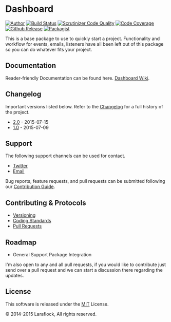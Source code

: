 # Dashboard
[![Author](https://img.shields.io/badge/author-%40ianmolson-blue.svg)](https://twitter.com/ianmolson)
[![Build Status](https://scrutinizer-ci.com/g/laraflock/dashboard/badges/build.png?b=2.0)](https://scrutinizer-ci.com/g/laraflock/dashboard/build-status/2.0)
[![Scrutinizer Code Quality](https://scrutinizer-ci.com/g/laraflock/dashboard/badges/quality-score.png?b=2.0)](https://scrutinizer-ci.com/g/laraflock/dashboard/?branch=2.0)
[![Code Coverage](https://scrutinizer-ci.com/g/laraflock/dashboard/badges/coverage.png?b=2.0)](https://scrutinizer-ci.com/g/laraflock/dashboard/?branch=2.0)
[![Github Release](https://img.shields.io/github/release/laraflock/dashboard.svg)](https://github.com/laraflock/dashboard)
[![Packagist](https://img.shields.io/packagist/l/laraflock/dashboard.svg)](https://packagist.org/packages/laraflock/dashboard)

This is a base package to use to quickly start a project. Functionality and workflow for events, emails, listeners have all been left out of this package so you can do whatever fits your project.

## Documentation

Reader-friendly Documentation can be found here. [Dashboard Wiki](https://github.com/laraflock/dashboard/wiki).

## Changelog

Important versions listed below. Refer to the [Changelog](CHANGELOG.md) for a full history of the project.

- [2.0](CHANGELOG.md) - 2015-07-15
- [1.0](CHANGELOG.md) - 2015-07-09

## Support

The following support channels can be used for contact.

- [Twitter](https://twitter.com/ianmolson)
- [Email](mailto:me@ianolson.io)

Bug reports, feature requests, and pull requests can be submitted following our [Contribution Guide](CONTRIBUTING.md).

## Contributing & Protocols

- [Versioning](CONTRIBUTING.md#versioning)
- [Coding Standards](CONTRIBUTING.md#coding-standards)
- [Pull Requests](CONTRIBUTING.md#pull-requests)

## Roadmap

- General Support Package Integration

I'm also open to any and all pull requests, if you would like to contribute just send over a pull request and we can start a discussion there regarding the updates.

## License

This software is released under the [MIT](LICENSE.md) License.

&copy; 2014-2015 Laraflock, All rights reserved.